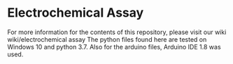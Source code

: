 # Electrochemical Assay
For more information for the contents of this repository, please visit our wiki
wiki/electrochemical assay
The python files found here are tested on Windows 10 and python 3.7.
Also for the arduino files, Arduino IDE 1.8 was used.
